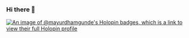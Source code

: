 ### Hi there 👋

<!--
**Mayurdhamgunde/Mayurdhamgunde** is a ✨ _special_ ✨ repository because its `README.md` (this file) appears on your GitHub profile.

Here are some ideas to get you started:

- 🔭 I’m currently working on ...
- 🌱 I’m currently learning ...
- 👯 I’m looking to collaborate on ...
- 🤔 I’m looking for help with ...
- 💬 Ask me about ...
- 📫 How to reach me: ...
- 😄 Pronouns: ...
- ⚡ Fun fact: ...
-->
[![An image of @mayurdhamgunde's Holopin badges, which is a link to view their full Holopin profile](https://holopin.me/mayurdhamgunde)](https://holopin.io/@mayurdhamgunde)
